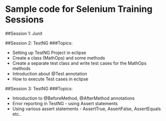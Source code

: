 # Sample code for Selenium Training Sessions

##Session 1: Junit

##Session 2: TestNG
###Topics:
* Setting up TestNG Project in eclipse
* Create a class (MathOps) and some methods
* Create a separate test class and write test cases for the MathOps methods
* Introduction about @Test annotation
* How to execute Test cases in eclipse 

##Session 3: TestNG
###Topics:
* Introduction to @BeforeMethod, @AfterMethod annotations
* Error reporting in TestNG - using Assert statements
* Using various assert statements - AssertTrue, AssertFalse, AssertEquals etc..
